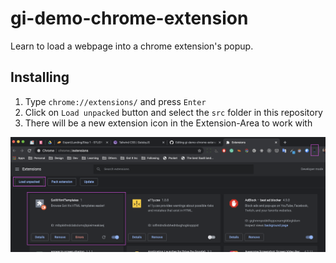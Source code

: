 # gi-demo-chrome-extension

Learn to load a webpage into a chrome extension's popup.

## Installing

1. Type `chrome://extensions/` and press `Enter`
2. Click on `Load unpacked` button and select the `src` folder in this repository
3. There will be a new extension icon in the Extension-Area to work with

![alt text](screen-shot.png "Logo Title Text 1")
